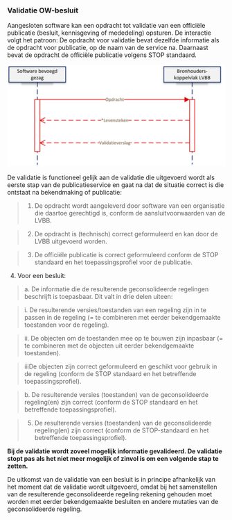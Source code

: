 ### Validatie OW-besluit

Aangesloten software kan een opdracht tot validatie van een officiële publicatie
(besluit, kennisgeving of mededeling) opsturen. De interactie volgt het patroon:
De opdracht voor validatie bevat dezelfde informatie als de opdracht voor
publicatie, op de naam van de service na. Daarnaast bevat de opdracht de
officiële publicatie volgens STOP standaard.

![](media/cb0b96c77e87a08c28bd1a72515f3c59.png)

De validatie is functioneel gelijk aan de validatie die uitgevoerd wordt als
eerste stap van de publicatieservice en gaat na dat de situatie correct is die
ontstaat na bekendmaking of publicatie:

>   1. De opdracht wordt aangeleverd door software van een organisatie die
>   daartoe gerechtigd is, conform de aansluitvoorwaarden van de LVBB.

>   2. De opdracht is (technisch) correct geformuleerd en kan door de LVBB
>   uitgevoerd worden.

>   3. De officiële publicatie is correct geformuleerd conform de STOP standaard
>   en het toepassingsprofiel voor de publicatie.

4. Voor een besluit:

>   a. De informatie die de resulterende geconsolideerde regelingen beschrijft
>   is toepasbaar. Dit valt in drie delen uiteen:

>   i. De resulterende versies/toestanden van een regeling zijn in te passen in
>   de regeling (= te combineren met eerder bekendgemaakte toestanden voor de
>   regeling).

>   ii. De objecten om de toestanden mee op te bouwen zijn inpasbaar (= te
>   combineren met de objecten uit eerder bekendgemaakte toestanden).

>   iiiDe objecten zijn correct geformuleerd en geschikt voor gebruik in de
>   regeling (conform de STOP standaard en het betreffende toepassingsprofiel).

>   b. De resulterende versies (toestanden) van de geconsolideerde regeling(en)
>   zijn correct (conform de STOP standaard en het betreffende
>   toepassingsprofiel).

>   5. De resulterende versies (toestanden) van de geconsolideerde regeling(en)
>   zijn correct (conform de STOP-standaard en het betreffende
>   toepassingsprofiel).

**Bij de validatie wordt zoveel mogelijk informatie gevalideerd. De validatie
stopt pas als het niet meer mogelijk of zinvol is om een volgende stap te
zetten.**

De uitkomst van de validatie van een besluit is in principe afhankelijk van het
moment dat de validatie wordt uitgevoerd, omdat bij het samenstellen van de
resulterende geconsolideerde regeling rekening gehouden moet worden met eerder
bekendgemaakte besluiten en andere mutaties van de geconsolideerde regeling.
